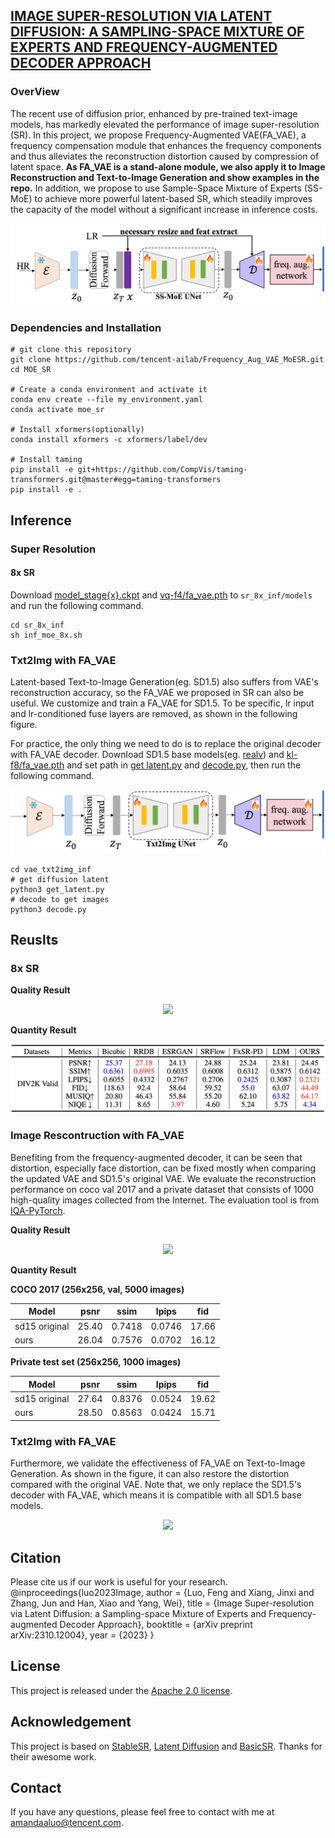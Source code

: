 ## [IMAGE SUPER-RESOLUTION VIA LATENT DIFFUSION: A SAMPLING-SPACE MIXTURE OF EXPERTS AND FREQUENCY-AUGMENTED DECODER APPROACH](https://arxiv.org/abs/2310.12004)

### OverView
The recent use of diffusion prior, enhanced by pre-trained text-image models, has markedly elevated the performance of image super-resolution (SR). 
In this project, we propose Frequency-Augmented VAE(FA_VAE), a frequency compensation module that enhances the frequency components and thus alleviates the reconstruction distortion caused by compression of latent space. **As FA_VAE is a stand-alone module, we also apply it to Image Reconstruction and Text-to-Image Generation and show examples in the repo.** In addition, we propose to use Sample-Space Mixture of Experts (SS-MoE) to achieve more powerful latent-based SR, which steadily improves the capacity of the model without a significant increase in inference costs. 


<p align="center">
    <img src="assets/framework.png">
</p>



### Dependencies and Installation
```
# git clone this repository
git clone https://github.com/tencent-ailab/Frequency_Aug_VAE_MoESR.git
cd MOE_SR

# Create a conda environment and activate it
conda env create --file my_environment.yaml
conda activate moe_sr

# Install xformers(optionally)
conda install xformers -c xformers/label/dev

# Install taming
pip install -e git+https://github.com/CompVis/taming-transformers.git@master#egg=taming-transformers
pip install -e .

```


## <a name="inference"></a>Inference

### Super Resolution

#### 8x SR

Download [model_stage{x}.ckpt](https://huggingface.co/amandaa/moe_sr/tree/main/Unet) and [vq-f4/fa_vae.pth](https://huggingface.co/amandaa/moe_sr/tree/main/first_stage_models/vq-f4) to `sr_8x_inf/models` and run the following command.

```shell
cd sr_8x_inf
sh inf_moe_8x.sh
```

### Txt2Img with FA_VAE

Latent-based Text-to-Image Generation(eg. SD1.5) also suffers from VAE's reconstruction accuracy, so the FA_VAE we proposed in SR can also be useful. We customize and train a FA_VAE for SD1.5. To be specific, lr input and lr-conditioned fuse layers are removed, as shown in the following figure. 

For practice, the only thing we need to do is to replace the original decoder with FA_VAE decoder. Download SD1.5 base models(eg. [realv](https://huggingface.co/SG161222/Realistic_Vision_V5.1_noVAE/tree/main)) and [kl-f8/fa_vae.pth](https://huggingface.co/amandaa/moe_sr/tree/main/first_stage_models/kl-f8) and set path in [get latent.py]() and [decode.py](), then run the following command.

<p align="center">
    <img src="assets/txt2img_strcut.png">
</p>

```shell
cd vae_txt2img_inf
# get diffusion latent
python3 get_latent.py
# decode to get images
python3 decode.py
```

## Reuslts
### 8x SR

**Quality Result**
<p align="center">
    <img src="assets/8x_SR.png">
</p>

**Quantity Result**
<p align="center">
    <img src="assets/quantity_result_8x_SR.png">
</p>


### Image Rescontruction with FA_VAE
Benefiting from the frequency-augmented decoder, it can be seen that distortion, especially face distortion, can be fixed mostly when comparing the updated VAE and SD1.5's original VAE. We evaluate the reconstruction performance on coco val 2017 and a private dataset that consists of 1000 high-quality images collected from the Internet. The evaluation tool is from [IQA-PyTorch](https://github.com/chaofengc/IQA-PyTorch).

**Quality Result**
<p align="center">
    <img src="assets/result_reconstruct.png">
</p>

**Quantity Result**

**COCO 2017 (256x256, val, 5000 images)**

|  Model  | psnr  |  ssim   | lpips  |  fid   |
| ---- | ----  |  ----  | ----  |  ----  |
|  sd15 original  | 25.40 |  0.7418  | 0.0746 | 17.66 |
|  ours  |  26.04 | 0.7576  | 0.0702 | 16.12  |


**Private test set (256x256, 1000 images)**

|  Model  | psnr  |  ssim   | lpips  |  fid   |
| ---- | ----  |  ----  | ----  |  ----  |
|  sd15 original  | 27.64 |  0.8376  | 0.0524 | 19.62 |
|  ours  | 28.50 | 0.8563 | 0.0424 | 15.71 |


### Txt2Img with FA_VAE
Furthermore, we validate the effectiveness of FA_VAE on Text-to-Image Generation. As shown in the figure, it can also restore the distortion compared with the original VAE. Note that, we only replace the SD1.5's decoder with FA_VAE, which means it is compatible with all SD1.5 base models. 

<p align="center">
    <img src="assets/result_txt2img.png">
</p>

## Citation

Please cite us if our work is useful for your research.
    @inproceedings{luo2023Image,
        author = {Luo, Feng and Xiang, Jinxi and Zhang, Jun and Han, Xiao and Yang, Wei},
        title = {Image Super-resolution via Latent Diffusion: a Sampling-space Mixture of Experts and Frequency-augmented Decoder Approach},
        booktitle = {arXiv preprint arXiv:2310.12004},
        year = {2023}
    }


## License

This project is released under the [Apache 2.0 license](LICENSE).

## Acknowledgement

This project is based on [StableSR](https://github.com/IceClear/StableSR), [Latent Diffusion](https://github.com/CompVis/latent-diffusion) and [BasicSR](https://github.com/XPixelGroup/BasicSR). Thanks for their awesome work.

## Contact

If you have any questions, please feel free to contact with me at amandaaluo@tencent.com.